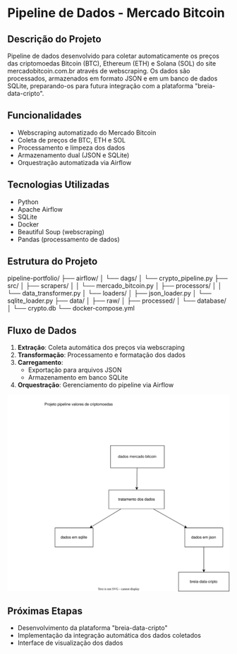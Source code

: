 # Pipeline de Dados - Mercado Bitcoin

## Descrição do Projeto
Pipeline de dados desenvolvido para coletar automaticamente os preços das criptomoedas Bitcoin (BTC), Ethereum (ETH) e Solana (SOL) do site mercadobitcoin.com.br através de webscraping. Os dados são processados, armazenados em formato JSON e em um banco de dados SQLite, preparando-os para futura integração com a plataforma "breia-data-cripto".

## Funcionalidades
- Webscraping automatizado do Mercado Bitcoin
- Coleta de preços de BTC, ETH e SOL
- Processamento e limpeza dos dados
- Armazenamento dual (JSON e SQLite)
- Orquestração automatizada via Airflow

## Tecnologias Utilizadas
- Python
- Apache Airflow
- SQLite
- Docker
- Beautiful Soup (webscraping)
- Pandas (processamento de dados)

## Estrutura do Projeto

pipeline-portfolio/
├── airflow/
│   └── dags/
│       └── crypto_pipeline.py
├── src/
│   ├── scrapers/
│   │   └── mercado_bitcoin.py
│   ├── processors/
│   │   └── data_transformer.py
│   └── loaders/
│       ├── json_loader.py
│       └── sqlite_loader.py
├── data/
│   ├── raw/
│   ├── processed/
│   └── database/
│       └── crypto.db
└── docker-compose.yml

## Fluxo de Dados
1. **Extração**: Coleta automática dos preços via webscraping
2. **Transformação**: Processamento e formatação dos dados
3. **Carregamento**: 
   - Exportação para arquivos JSON
   - Armazenamento em banco SQLite
4. **Orquestração**: Gerenciamento do pipeline via Airflow

![Fluxo de Dados](./docs/fluxogram.svg)

## Próximas Etapas
- Desenvolvimento da plataforma "breia-data-cripto"
- Implementação da integração automática dos dados coletados
- Interface de visualização dos dados

